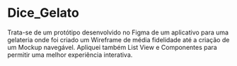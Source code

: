 # Dice_Gelato
Trata-se de um protótipo desenvolvido no Figma de um aplicativo para uma gelateria  onde foi criado um Wireframe de média fidelidade até a criação de um Mockup navegável.  Apliquei também List View e Componentes para permitir uma melhor experiência interativa.
